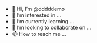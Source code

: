 - 👋 Hi, I’m @dddddemo
- 👀 I’m interested in ...
- 🌱 I’m currently learning ...
- 💞️ I’m looking to collaborate on ...
- 📫 How to reach me ...

<!---
dddddemo/dddddemo is a ✨ special ✨ repository because its `README.md` (this file) appears on your GitHub profile.
You can click the Preview link to take a look at your changes.
--->
